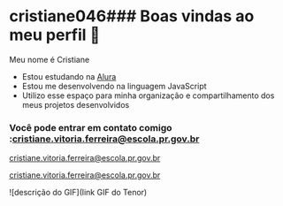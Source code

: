# cristiane046### Boas vindas ao meu perfil 🖤

Meu nome é Cristiane

- Estou estudando na [Alura](https://www.alura.com.br)
- Estou me desenvolvendo na linguagem JavaScript
- Utilizo esse espaço para minha organização e compartilhamento dos meus projetos desenvolvidos

### Você pode entrar em contato comigo :cristiane.vitoria.ferreira@escola.pr.gov.br
cristiane.vitoria.ferreira@escola.pr.gov.br

cristiane.vitoria.ferreira@escola.pr.gov.br

![descrição do GIF](link GIF do Tenor)
